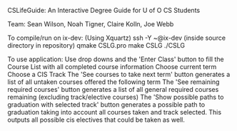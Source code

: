 CSLifeGuide: An Interactive Degree Guide for U of O CS Students

Team:
Sean Wilson, Noah Tigner, Claire Kolln, Joe Webb

To compile/run on ix-dev:
(Using Xquartz)
ssh -Y ~@ix-dev
(inside source directory in repository) 
qmake CSLG.pro
make CSLG
./CSLG

To use application:
Use drop downs and the 'Enter Class' button to fill the Course List with all completed course information
Choose current term
Choose a CIS Track
The 'See courses to take next term' button generates a list of all untaken courses offered the following term
The 'See remaining required courses' button generates a list of all general required courses remaining (excluding track/elective courses)
The 'Show possible paths to graduation with selected track' button generates a possible path to graduation taking into account all courses taken and track selected. This outputs all possible cis electives that could be taken as well.
